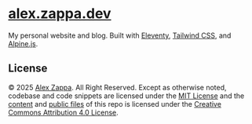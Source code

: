 # [alex.zappa.dev](https://alex.zappa.dev/)

My personal website and blog. Built with [Eleventy](https://www.11ty.dev/), [Tailwind CSS](https://tailwindcss.com/), and [Alpine.js](https://alpinejs.dev/).

## License

© 2025 [Alex Zappa](https://github.com/reatlat).
All Right Reserved.
Except as otherwise noted,
codebase and code snippets are licensed under
the [MIT License](https://opensource.org/licenses/MIT)
and the [content](./src/content/) and [public files](./src/public/) of this repo is licensed under
the [Creative Commons Attribution 4.0 License](https://creativecommons.org/licenses/by/4.0/).
